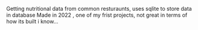 Getting nutritional data from common resturaunts, uses sqlite to store data in database
Made in 2022 , one of my frist projects, not great in terms of how its built i know...
